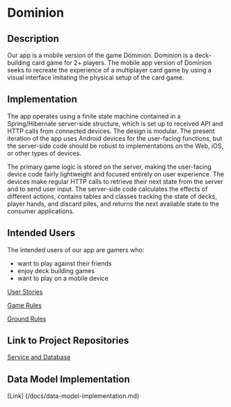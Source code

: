 # Dominion

## Description

Our app is a mobile version of the game Dominion. Dominion is a deck-building card game for 2+ players.
The mobile app version of Dominion seeks to recreate the experience of a multiplayer card game by using 
a visual interface imitating the physical setup of the card game. 

## Implementation
The app operates using a finite state machine contained in a Spring/Hibernate server-side structure,
which is set up to received API and HTTP calls from connected devices. The design is modular. The present iteration
of the app uses Android devices for the user-facing functions, but the server-side code should be 
robust to implementations on the Web, iOS, or other types of devices. 

The primary game logic is stored on the server, making the user-facing device code fairly lightweight and focused
entirely on user experience. The devices make regular HTTP calls to retrieve their next state from the server and to 
send user input. The server-side code calculates the effects of different actions, contains tables and classes tracking the state
of decks, player hands, and discard piles, and returns the next available state to the consumer applications.


## Intended Users

The intended users of our app are gamers who:
* want to play against their friends
* enjoy deck building games
* want to play on a mobile device


[User Stories](docs/user-stories.md)

[Game Rules](docs/game-rules.md)

[Ground Rules](docs/ground-rules.md)

## Link to Project Repositories
[Service and Database](https://github.com/dominion-game/dominion-service)

## Data Model Implementation
[Link] (/docs/data-model-implementation.md)
